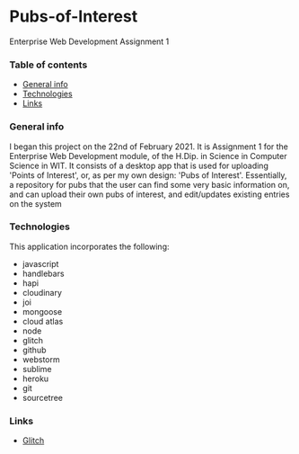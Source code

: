 # Pubs-of-Interest
Enterprise Web Development Assignment 1

### Table of contents
* [General info](#general-info)
* [Technologies](#technologies)
* [Links](#links)

### General info
I began this project on the 22nd of February 2021. It is Assignment 1 for the Enterprise Web Development module, of the H.Dip. in Science in Computer Science in WIT.
It consists of a desktop app that is used for uploading 'Points of Interest', or, as per my own design: 'Pubs of Interest'. Essentially, a repository for pubs that the user can find some very basic information on, and can upload their own pubs of interest, and edit/updates existing entries on the system
	
### Technologies
This application incorporates the following:
* javascript
* handlebars
* hapi
* cloudinary
* joi
* mongoose
* cloud atlas
* node
* glitch
* github
* webstorm
* sublime
* heroku
* git
* sourcetree

	
### Links
* [Glitch](https://pubs-of-interest.glitch.me/)
